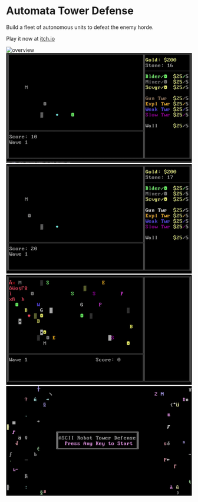 # Automata Tower Defense

Build a fleet of autonomous units to defeat the enemy horde.

Play it now at [itch.io](https://ghastly.itch.io/automata-defense)

![overview](gifs/08-overview.gif)
![building-things](gifs/07-building-things.gif)
![shop-gui](gifs/06-shop-ui.gif)
![units](gifs/03-units.gif)
![menus](gifs/02-menus.gif)
